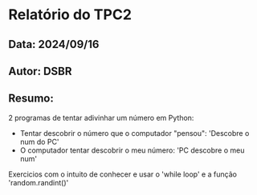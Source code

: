 # Relatório do TPC2
## Data: 2024/09/16
## Autor: DSBR

## Resumo:
 2 programas de tentar adivinhar um número em Python:
 * Tentar descobrir o número que o computador "pensou": 'Descobre o num do PC'
 * O computador tentar descobrir o meu número: 'PC descobre o meu num'

 Exercicios com o intuito de conhecer e usar o 'while loop' e a função 'random.randint()'